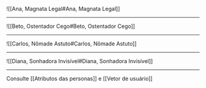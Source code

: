 ![[Ana, Magnata Legal#Ana, Magnata Legal]]

---

![[Beto, Ostentador Cego#Beto, Ostentador Cego]]

---

![[Carlos, Nômade Astuto#Carlos, Nômade Astuto]]

---

![[Diana, Sonhadora Invisível#Diana, Sonhadora Invisível]]

---
Consulte [[Atributos das personas]] e [[Vetor de usuário]]